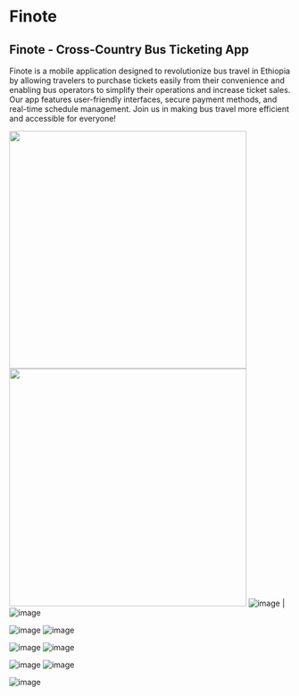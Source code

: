 # Finote

## Finote - Cross-Country Bus Ticketing App

Finote is a mobile application designed to revolutionize bus travel in Ethiopia by allowing travelers to purchase tickets easily from their convenience and enabling bus operators to simplify their operations and increase ticket sales. Our app features user-friendly interfaces, secure payment methods, and real-time schedule management. Join us in making bus travel more efficient and accessible for everyone!

<img src="[image1.png](https://github.com/user-attachments/assets/8b143d7a-3e70-4a25-8e47-fb89b43ed719)" width="425"/> <img src="[image2.png](https://github.com/user-attachments/assets/b2736017-3510-444f-ae71-62ef6b687f2f)" width="425"/>
![image](https://github.com/user-attachments/assets/8b143d7a-3e70-4a25-8e47-fb89b43ed719) | ![image](https://github.com/user-attachments/assets/b2736017-3510-444f-ae71-62ef6b687f2f)

![image](https://github.com/user-attachments/assets/83340442-2218-4051-9286-7e09991e7db3) ![image](https://github.com/user-attachments/assets/d991c2a4-0f09-4167-8726-cc42b78880e5)

![image](https://github.com/user-attachments/assets/e4de5f64-c9ac-468c-855e-7ad721a01c2c) ![image](https://github.com/user-attachments/assets/905c4799-a3d0-4963-8fd4-2b10d3c6e728)

![image](https://github.com/user-attachments/assets/7e4a50c1-c7af-40cb-93ef-efad6b7d8c9e) ![image](https://github.com/user-attachments/assets/57f2f858-4e9f-445c-abde-28df7d436546)

![image](https://github.com/user-attachments/assets/588aa644-cb12-4fa4-a840-376f9169b8db)
